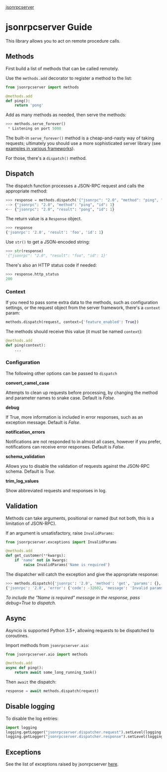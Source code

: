<p class="rubric"><a class="reference internal" href="index.html"><span class="doc">jsonrpcserver</span></a></p>

# jsonrpcserver Guide

This library allows you to act on remote procedure calls.

## Methods

First build a list of methods that can be called remotely.

Use the `methods.add` decorator to register a method to the list:

```python
from jsonrpcserver import methods

@methods.add
def ping():
    return 'pong'
```

Add as many methods as needed, then serve the methods:

```python
>>> methods.serve_forever()
 * Listening on port 5000
```

The built-in `serve_forever()` method is a cheap-and-nasty way of taking
requests; ultimately you should use a more sophisticated server library (see
[examples in various frameworks](examples.html)).

For those, there's a `dispatch()` method.

## Dispatch

The dispatch function processes a JSON-RPC request and calls the appropriate
method:

```python
>>> response = methods.dispatch('{"jsonrpc": "2.0", "method": "ping", "id": 1}')
--> {"jsonrpc": "2.0", "method": "ping", "id": 1}
<-- {"jsonrpc": "2.0", "result": "pong", "id": 1}
```

The return value is a `Response` object.

```python
>>> response
{'jsonrpc': '2.0', 'result': 'foo', 'id': 1}
```

Use `str()` to get a JSON-encoded string:

```python
>>> str(response)
'{"jsonrpc": "2.0", "result": "foo", "id": 1}'
```

There's also an HTTP status code if needed:

```python
>>> response.http_status
200
```

### Context

If you need to pass some extra data to the methods, such as configuration
settings, or the request object from the server framework, there's a `context`
param:

```python
methods.dispatch(request, context={'feature_enabled': True})
```

The methods should receive this value (it must be named `context`):

```python
@methods.add
def ping(context):
    ...
```

### Configuration

The following other options can be passed to `dispatch`

**convert_camel_case**

Attempts to clean up requests before processing, by changing the method and
parameter names to snake case. Default is *False*.

**debug**

If True, more information is included in error responses, such as an exception
message. Default is *False*.

**notification_errors**

Notifications are not responded to in almost all cases, however if you prefer,
notifications can receive error responses. Default is *False*.

**schema_validation**

Allows you to disable the validation of requests against the JSON-RPC schema.
Default is *True*.

**trim_log_values**

Show abbreviated requests and responses in log.

## Validation

Methods can take arguments, positional or named (but not both, this is a
limitation of JSON-RPC).

If an argument is unsatisfactory, raise `InvalidParams`:

```python
from jsonrpcserver.exceptions import InvalidParams

@methods.add
def get_customer(**kwargs):
    if 'name' not in kwargs:
        raise InvalidParams('Name is required')
```

The dispatcher will catch the exception and give the appropriate response:

```python
>>> methods.dispatch({'jsonrpc': '2.0', 'method': 'get', 'params': {}, 'id': 1})
{'jsonrpc': '2.0', 'error': {'code': -32602, 'message': 'Invalid params'}, 'id': 1}
```

*To include the "Name is required" message in the response, pass debug=True to
dispatch.*

## Async

Asyncio is supported Python 3.5+, allowing requests to be dispatched to
coroutines.

Import methods from `jsonrpcserver.aio`:

```python
from jsonrpcserver.aio import methods

@methods.add
async def ping():
    return await some_long_running_task()
```

Then `await` the dispatch:

```python
response = await methods.dispatch(request)
```

## Disable logging

To disable the log entries:

```python
import logging
logging.getLogger("jsonrpcserver.dispatcher.request").setLevel(logging.WARNING)
logging.getLogger("jsonrpcserver.dispatcher.response").setLevel(logging.WARNING)
```

## Exceptions

See the list of exceptions raised by jsonrpcserver [here](exceptions.html).
